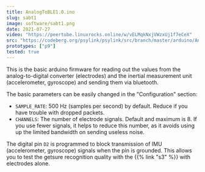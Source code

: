 ```yaml
---
title: AnalogToBLE1.0.ino
slug: sabt1
image: software/sabt1.png
date: 2021-07-27
video: "https://peertube.linuxrocks.online/w/vELMqkNxjVWzxUj1f7eCeX"
src: "https://codeberg.org/psylink/psylink/src/branch/master/arduino/AnalogToBLE1.0/AnalogToBLE1.0.ino"
prototypes: ["p9"]
tested: true
---
```


This is the basic arduino firmware for reading out the values from the
analog-to-digital converter (electrodes) and the inertial measurement unit
(accelerometer, gyroscope) and sending them via bluetooth.

The basic parameters can be easily changed in the "Configuration" section:

- `SAMPLE_RATE`: 500 Hz (samples per second) by default. Reduce if you have trouble with dropped packets.
- `CHANNELS`: The number of electrode signals. Default and maximum is 8. If you use fewer signals, it helps to reduce this number, as it avoids using up the limited bandwidth on sending useless noise.

The digital pin `D2` is programmed to block transmission of IMU (accelerometer,
gyroscope) signals when the pin is grounded.  This allows you to test the
getsure recognition quality with the {{% link "s3" %}} with electrodes alone.
